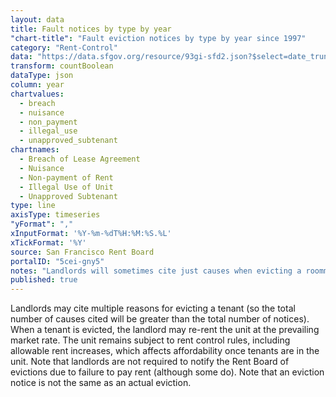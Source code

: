 ```yaml
---
layout: data
title: Fault notices by type by year
"chart-title": "Fault eviction notices by type by year since 1997"
category: "Rent-Control"
data: "https://data.sfgov.org/resource/93gi-sfd2.json?$select=date_trunc_y(file_date)+as+year,breach,nuisance,non_payment,illegal_use,unapproved_subtenant&$order=year&$limit=50000"
transform: countBoolean
dataType: json
column: year
chartvalues:
  - breach
  - nuisance
  - non_payment
  - illegal_use
  - unapproved_subtenant
chartnames:
  - Breach of Lease Agreement
  - Nuisance
  - Non-payment of Rent
  - Illegal Use of Unit
  - Unapproved Subtenant
type: line
axisType: timeseries
"yFormat": ","
xInputFormat: '%Y-%m-%dT%H:%M:%S.%L'
xTickFormat: '%Y'
source: San Francisco Rent Board
portalID: "5cei-gny5"
notes: "Landlords will sometimes cite just causes when evicting a roommate living with them in the same unit. Under the law, the landlord does not have to cite these causes. They've been removed from the counts to avoid overrepresentation of just causes."
published: true
---
```

Landlords may cite multiple reasons for evicting a tenant (so the total number of causes cited will be greater than the total number of notices). When a tenant is evicted, the landlord may re-rent the unit at the prevailing market rate. The unit remains subject to rent control rules, including allowable rent increases, which affects affordability once tenants are in the unit. Note that landlords are not required to notify the Rent Board of evictions due to failure to pay rent (although some do). Note that an eviction notice is not the same as an actual eviction.